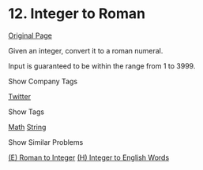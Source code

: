 # 12. Integer to Roman

[Original Page](https://leetcode.com/problems/integer-to-roman/)

Given an integer, convert it to a roman numeral.

Input is guaranteed to be within the range from 1 to 3999.

<div>

<div id="company_tags" class="btn btn-xs btn-warning">Show Company Tags</div>

<span class="hidebutton">[Twitter](/company/twitter/)</span></div>

<div>

<div id="tags" class="btn btn-xs btn-warning">Show Tags</div>

<span class="hidebutton">[Math](/tag/math/) [String](/tag/string/)</span></div>

<div>

<div id="similar" class="btn btn-xs btn-warning">Show Similar Problems</div>

<span class="hidebutton">[(E) Roman to Integer](/problems/roman-to-integer/) [(H) Integer to English Words](/problems/integer-to-english-words/)</span></div>